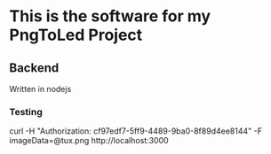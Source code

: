 # This is the software for my PngToLed Project

## Backend

 Written in nodejs

### Testing

curl -H "Authorization: cf97edf7-5ff9-4489-9ba0-8f89d4ee8144" -F imageData=@tux.png http://localhost:3000
